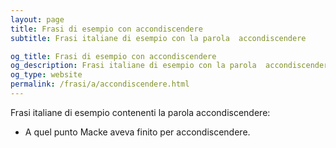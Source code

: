 ```yaml
---
layout: page
title: Frasi di esempio con accondiscendere 
subtitle: Frasi italiane di esempio con la parola  accondiscendere

og_title: Frasi di esempio con accondiscendere 
og_description: Frasi italiane di esempio con la parola  accondiscendere
og_type: website
permalink: /frasi/a/accondiscendere.html
---
```


Frasi italiane di esempio contenenti la parola accondiscendere:


- A quel punto Macke aveva finito per accondiscendere.
